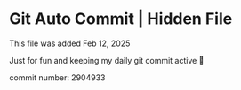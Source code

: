 # Git Auto Commit | Hidden File

This file was added Feb 12, 2025

Just for fun and keeping my daily git commit active 🤪

commit number: 2904933
